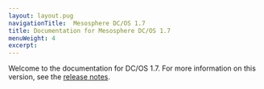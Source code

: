 ```yaml
---
layout: layout.pug
navigationTitle:  Mesosphere DC/OS 1.7
title: Documentation for Mesosphere DC/OS 1.7
menuWeight: 4
excerpt:
---
```



Welcome to the documentation for DC/OS 1.7. For more information on this version, see the [release notes](/1.7/administration/release-notes/1-7/).
